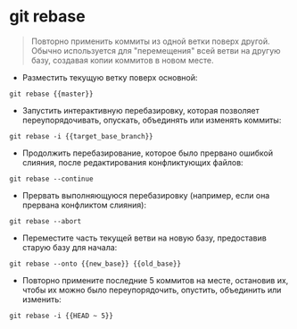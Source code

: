 # git rebase

> Повторно применить коммиты из одной ветки поверх другой.
> Обычно используется для "перемещения" всей ветви на другую базу, создавая копии коммитов в новом месте.

- Разместить текущую ветку поверх основной:

`git rebase {{master}}`

- Запустить интерактивную перебазировку, которая позволяет переупорядочивать, опускать, объединять или изменять коммиты:

`git rebase -i {{target_base_branch}}`

- Продолжить перебазирование, которое было прервано ошибкой слияния, после редактирования конфликтующих файлов:

`git rebase --continue`

- Прервать выполняющуюся перебазировку (например, если она прервана конфликтом слияния):

`git rebase --abort`

- Переместите часть текущей ветви на новую базу, предоставив старую базу для начала:

`git rebase --onto {{new_base}} {{old_base}}`

- Повторно примените последние 5 коммитов на месте, остановив их, чтобы их можно было переупорядочить, опустить, объединить или изменить:

`git rebase -i {{HEAD ~ 5}}`